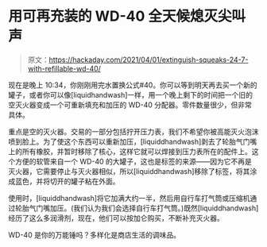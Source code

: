 # 用可再充装的 WD-40 全天候熄灭尖叫声

> 原文：<https://hackaday.com/2021/04/01/extinguish-squeaks-24-7-with-refillable-wd-40/>

现在是晚上 10:34，你刚刚用完水置换公式#40。你可以等到明天再去买一个新的罐子，或者你可以像[liquidhandwash]一样，用一个晚上剩下的时间把一个旧的空灭火器变成一个可重新填充和加压的 WD-40 分配器。零件数量很少，但非常具体。

重点是空的灭火器。交易的一部分包括拧开压力表，我们不希望你被高能灭火泡沫喷到脸上。为了使这个东西可以重新加压，[liquiddhandwash]剥去了轮胎气门嘴上的所有橡胶，并暂时移除了核心，这样它就可以焊接到压力表所在的配件上。这个方便的软管来自一个 WD-40 的大罐子，这也是标签的来源——因为它不再是灭火器，它需要停止与灭火器相似，所以[liquiddhandwash]移除了标签，将其涂成蓝色，并将切开的罐子粘在外面。

使用时，[liquiddhandwash]将它加满大约一半，然后用自行车打气筒或压缩机通过轮胎气门嘴加压。(我们认为我们会选择自行车打气筒。)既然[liquiddhandwash]经历了这么多润滑剂，现在，他们可以按加仑购买，不断补充灭火器。

WD-40 是你的万能锤吗？多样化是商店生活的调味品。